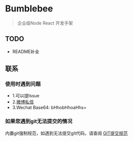 # Bumblebee

> 企业级Node React 开发手架


## TODO

* README补全

## 联系

### 使用时遇到问题

* 1.可以提Issue
* 2.[微博私信](https://weibo.com/jimliuxinghai/profile?rightmod=1&wvr=6&mod=personinfo)
* 3.Wechat Base64: bHhobHhoaHhs=

### 如果您遇到git无法提交的情况

内置git强制规范，如遇到无法提交git代码，请查阅 [GIT提交规范](https://github.com/bikedawuwang/bee-docs/blob/master/docs/git.md)